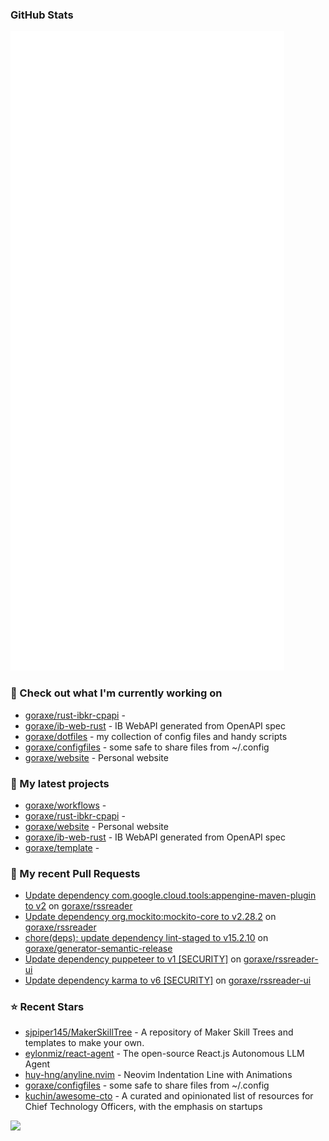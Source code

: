 
### GitHub Stats

<p align="left"><img src="https://raw.githubusercontent.com/goraxe/goraxe/main/github-metrics.svg" /></p>

### 👷 Check out what I'm currently working on

- [goraxe/rust-ibkr-cpapi](https://github.com/goraxe/rust-ibkr-cpapi) - 
- [goraxe/ib-web-rust](https://github.com/goraxe/ib-web-rust) - IB WebAPI generated from OpenAPI spec
- [goraxe/dotfiles](https://github.com/goraxe/dotfiles) - my collection of config files and handy scripts
- [goraxe/configfiles](https://github.com/goraxe/configfiles) - some safe to share files from ~/.config 
- [goraxe/website](https://github.com/goraxe/website) - Personal website
### 🌱 My latest projects

- [goraxe/workflows](https://github.com/goraxe/workflows) - 
- [goraxe/rust-ibkr-cpapi](https://github.com/goraxe/rust-ibkr-cpapi) - 
- [goraxe/website](https://github.com/goraxe/website) - Personal website
- [goraxe/ib-web-rust](https://github.com/goraxe/ib-web-rust) - IB WebAPI generated from OpenAPI spec
- [goraxe/template](https://github.com/goraxe/template) - 
### 🔨 My recent Pull Requests

- [Update dependency com.google.cloud.tools:appengine-maven-plugin to v2](https://github.com/goraxe/rssreader/pull/20) on [goraxe/rssreader](https://github.com/goraxe/rssreader)
- [Update dependency org.mockito:mockito-core to v2.28.2](https://github.com/goraxe/rssreader/pull/19) on [goraxe/rssreader](https://github.com/goraxe/rssreader)
- [chore(deps): update dependency lint-staged to v15.2.10](https://github.com/goraxe/generator-semantic-release/pull/153) on [goraxe/generator-semantic-release](https://github.com/goraxe/generator-semantic-release)
- [Update dependency puppeteer to v1 [SECURITY]](https://github.com/goraxe/rssreader-ui/pull/18) on [goraxe/rssreader-ui](https://github.com/goraxe/rssreader-ui)
- [Update dependency karma to v6 [SECURITY]](https://github.com/goraxe/rssreader-ui/pull/17) on [goraxe/rssreader-ui](https://github.com/goraxe/rssreader-ui)
### ⭐ Recent Stars

- [sjpiper145/MakerSkillTree](https://github.com/sjpiper145/MakerSkillTree) - A repository of Maker Skill Trees and templates to make your own.  
- [eylonmiz/react-agent](https://github.com/eylonmiz/react-agent) - The open-source React.js Autonomous LLM Agent
- [huy-hng/anyline.nvim](https://github.com/huy-hng/anyline.nvim) - Neovim Indentation Line with Animations
- [goraxe/configfiles](https://github.com/goraxe/configfiles) - some safe to share files from ~/.config 
- [kuchin/awesome-cto](https://github.com/kuchin/awesome-cto) - A curated and opinionated list of resources for Chief Technology Officers, with the emphasis on startups

![](https://komarev.com/ghpvc/?username=goraxe)
